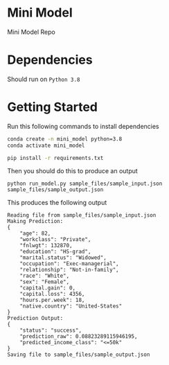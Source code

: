 # Mini Model
Mini Model Repo

# Dependencies
Should run on `Python 3.8`

# Getting Started 

Run this following commands to install dependencies

```bash
conda create -n mini_model python=3.8
conda activate mini_model

pip install -r requirements.txt

```

Then you should do this to produce an output

```
python run_model.py sample_files/sample_input.json sample_files/sample_output.json
```

This produces the following output
```
Reading file from sample_files/sample_input.json
Making Prediction:
{
    "age": 82,
    "workclass": "Private",
    "fnlwgt": 132870,
    "education": "HS-grad",
    "marital.status": "Widowed",
    "occupation": "Exec-managerial",
    "relationship": "Not-in-family",
    "race": "White",
    "sex": "Female",
    "capital.gain": 0,
    "capital.loss": 4356,
    "hours.per.week": 18,
    "native.country": "United-States"
}
Prediction Output:
{
    "status": "success",
    "prediction_raw": 0.08823289115946195,
    "predicted_income_class": "<=50k"
}
Saving file to sample_files/sample_output.json
```